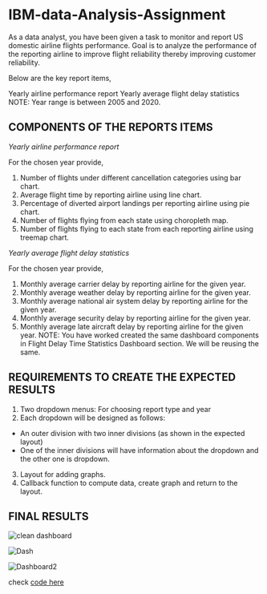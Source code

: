 # IBM-data-Analysis-Assignment
As a data analyst, you have been given a task to monitor and report US domestic airline flights performance. Goal is to analyze the performance of the reporting airline to improve flight reliability thereby improving customer reliability.

Below are the key report items,

Yearly airline performance report 
Yearly average flight delay statistics
NOTE: Year range is between 2005 and 2020.

## COMPONENTS OF THE REPORTS ITEMS
*Yearly airline performance report*

For the chosen year provide,

1. Number of flights under different cancellation categories using bar chart.
2. Average flight time by reporting airline using line chart.
3. Percentage of diverted airport landings per reporting airline using pie chart.
4. Number of flights flying from each state using choropleth map.
5. Number of flights flying to each state from each reporting airline using treemap chart.


*Yearly average flight delay statistics*

For the chosen year provide,

1. Monthly average carrier delay by reporting airline for the given year.
2. Monthly average weather delay by reporting airline for the given year.
3. Monthly average national air system delay by reporting airline for the given year.
4. Monthly average security delay by reporting airline for the given year.
5. Monthly average late aircraft delay by reporting airline for the given year.
NOTE: You have worked created the same dashboard components in Flight Delay Time Statistics Dashboard section. We will be reusing the same.

## REQUIREMENTS TO CREATE THE EXPECTED RESULTS
1. Two dropdown menus: For choosing report type and year
2. Each dropdown will be designed as follows:
* An outer division with two inner divisions (as shown in the expected layout)
* One of the inner divisions will have information about the dropdown and the other one is dropdown.
3. Layout for adding graphs.
4. Callback function to compute data, create graph and return to the layout.

## FINAL RESULTS


![clean dashboard](https://github.com/dannieRope/IBM-data-Analysis-Assignment/assets/132214828/c4b435f8-4bc5-4807-89f6-e4689f563d01)

![Dash](https://github.com/dannieRope/IBM-data-Analysis-Assignment/assets/132214828/695eb5e1-3cef-4bdf-813a-93ec5c9b00a8)

![Dashboard2](https://github.com/dannieRope/IBM-data-Analysis-Assignment/assets/132214828/df745777-8e04-486f-8136-41b659a7f914)

check [code here](Data_visualization_with_Python.py)

